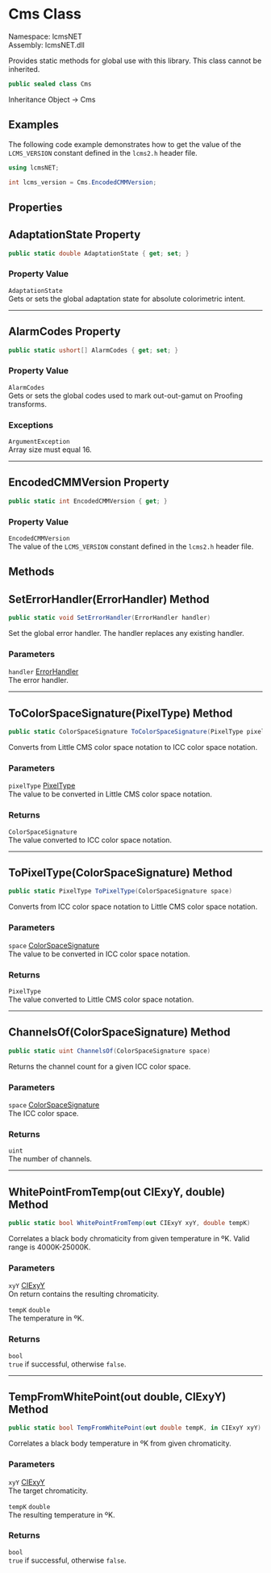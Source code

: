 # Cms Class

Namespace: lcmsNET  
Assembly: lcmsNET.dll

Provides static methods for global use with this library. This class cannot be inherited.

```csharp
public sealed class Cms
```

Inheritance Object → Cms

## Examples

The following code example demonstrates how to get the value of the
`LCMS_VERSION` constant defined in the `lcms2.h` header file.

```csharp
using lcmsNET;

int lcms_version = Cms.EncodedCMMVersion;
```

## Properties
## AdaptationState Property

```csharp
public static double AdaptationState { get; set; }
```

### Property Value

`AdaptationState`  
Gets or sets the global adaptation state for absolute colorimetric intent.

---
## AlarmCodes Property

```csharp
public static ushort[] AlarmCodes { get; set; }
```

### Property Value

`AlarmCodes`  
Gets or sets the global codes used to mark out-out-gamut on Proofing transforms.

### Exceptions
`ArgumentException`  
Array size must equal 16.

---
## EncodedCMMVersion Property

```csharp
public static int EncodedCMMVersion { get; }
```

### Property Value

`EncodedCMMVersion`  
The value of the `LCMS_VERSION` constant defined in the `lcms2.h` header file.


## Methods
## SetErrorHandler(ErrorHandler) Method

```csharp
public static void SetErrorHandler(ErrorHandler handler)
```

Set the global error handler. The handler replaces any existing handler.

### Parameters
`handler` [ErrorHandler](./ErrorHandler)  
The error handler.

---
## ToColorSpaceSignature(PixelType) Method

```csharp
public static ColorSpaceSignature ToColorSpaceSignature(PixelType pixelType)
```

Converts from Little CMS color space notation to ICC color space notation.

### Parameters
`pixelType` [PixelType](./PixelType)  
The value to be converted in Little CMS color space notation.

### Returns

`ColorSpaceSignature`  
The value converted to ICC color space notation.

---
## ToPixelType(ColorSpaceSignature) Method

```csharp
public static PixelType ToPixelType(ColorSpaceSignature space)
```

Converts from ICC color space notation to Little CMS color space notation.

### Parameters
`space` [ColorSpaceSignature](./ColorSpaceSignature)  
The value to be converted in ICC color space notation.

### Returns

`PixelType`  
The value converted to Little CMS color space notation.

---
## ChannelsOf(ColorSpaceSignature) Method

```csharp
public static uint ChannelsOf(ColorSpaceSignature space)
```

Returns the channel count for a given ICC color space.

### Parameters
`space` [ColorSpaceSignature](./ColorSpaceSignature)  
The ICC color space.

### Returns

`uint`  
The number of channels.

---
## WhitePointFromTemp(out CIExyY, double) Method

```csharp
public static bool WhitePointFromTemp(out CIExyY xyY, double tempK)
```

Correlates a black body chromaticity from given temperature in ºK. Valid range is 4000K-25000K.

### Parameters
`xyY` [CIExyY](./CIExyY)  
On return contains the resulting chromaticity.

`tempK` `double`  
The temperature in ºK.

### Returns

`bool`  
`true` if successful, otherwise `false`.

---
## TempFromWhitePoint(out double, CIExyY) Method

```csharp
public static bool TempFromWhitePoint(out double tempK, in CIExyY xyY)
```

Correlates a black body temperature in ºK from given chromaticity.

### Parameters
`xyY` [CIExyY](./CIExyY)  
The target chromaticity.

`tempK` `double`  
The resulting temperature in ºK.

### Returns

`bool`  
`true` if successful, otherwise `false`.
